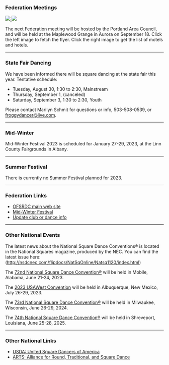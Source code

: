 ### Federation Meetings

<a class=right href="/content/2022-09/AuroraMotels.pdf">
<img src="/content/2022-09/AuroraMotels.png">
</a>
<a class=right href="/content/2022-09/FedFlyer.pdf">
<img src="/content/2022-09/FedFlyer.png">
</a>


The next Federation meeting will be hosted by the Portland Area Council, and will be held at the Maplewood Grange in Aurora on September 18.  Click the left image to fetch the flyer.  Click the right image to get the list of motels and hotels.
<br style="clear:both">

---

### State Fair Dancing

We have been informed there will be square dancing at the state fair this year.  Tentative schedule:

* Tuesday, August 30, 1:30 to 2:30, Mainstream
* Thursday, September 1, (canceled)
* Saturday, September 3, 1:30 to 2:30, Youth

Please contact Marilyn Schmit for questions or info, 503-508-0539, or froggydancer@live.com.

---

### Mid-Winter

Mid-Winter Festival 2023 is scheduled for January 27-29, 2023, at the Linn County Fairgrounds in Albany. 

---

### Summer Festival

There is currently no Summer Festival planned for 2023.

---

### Federation Links

* [OFSRDC main web site](https://squaredance.gen.or.us/)
* [Mid-Winter Festival](https://midwinterfestival.com/)
* [Update club or dance info](https://squaredance.gen.or.us/ClubInfo)

---

### Other National Events

The latest news about the National Square Dance Conventions&reg; is located in the National Squares magazine, produced by the NEC.  You can find the latest issue here: (http://nsdcnec.com/flipdocs/NatSqOnline/Natsq1120/index.html)

The [72nd National Square Dance Convention&reg;](https://www.72nsdc.com/) will be held in Mobile, Alabama, June 21-24, 2023.

The [2023 USAWest Convention](https://www.newmexico.usawest.net/) will be held in Albuquerque, New Mexico, July 26-29, 2023.

The [73rd National Square Dance Convention&reg;](https://www.73nsdc.com/) will be held in Milwaukee, Wisconsin, June 26-29, 2024.

The [74th National Square Dance Convention&reg;](https://www.74nsdc.org/) will be held in Shreveport, Louisiana, June 25-28, 2025.

---

### Other National Links

* [USDA: United Square Dancers of America](https://www.usda.org)
* [ARTS: Alliance for Round, Traditional, and Square Dance](https://www.arts-dance.org)
